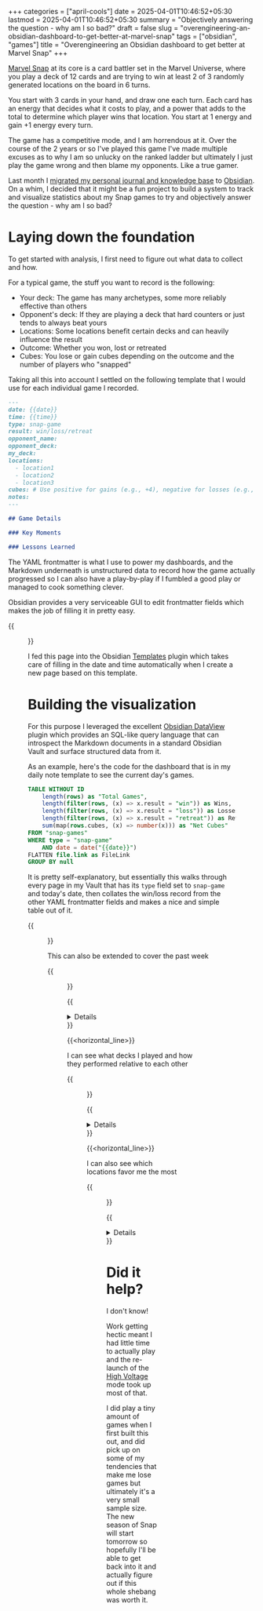+++
categories = ["april-cools"]
date = 2025-04-01T10:46:52+05:30
lastmod = 2025-04-01T10:46:52+05:30
summary = "Objectively answering the question - why am I so bad?"
draft = false
slug = "overengineering-an-obsidian-dashboard-to-get-better-at-marvel-snap"
tags = ["obsidian", "games"]
title = "Overengineering an Obsidian dashboard to get better at Marvel Snap"
+++

[Marvel Snap](https://www.marvelsnap.com/) at its core is a card battler set in the Marvel Universe, where you play a deck of 12 cards and are trying to win
at least 2 of 3 randomly generated locations on the board in 6 turns.

You start with 3 cards in your hand, and draw one each turn. Each card has an energy that decides what it costs to play, and a power that adds to the total
to determine which player wins that location. You start at 1 energy and gain +1 energy every turn.

The game has a competitive mode, and I am horrendous at it. Over the course of the 2 years or so I've played this game I've made multiple excuses as to why I am so unlucky on the ranked ladder but ultimately I just play the game wrong and then blame my opponents. Like a true gamer.

Last month I [migrated my personal journal and knowledge base](/posts/migrating-from-logseq-to-obsidian/) to [Obsidian](https://obsidian.md). On a whim, I decided that it might be a fun project to build a system to track and visualize statistics about my Snap games to try and objectively answer the question - why am I so bad?

# Laying down the foundation

To get started with analysis, I first need to figure out what data to collect and how.

For a typical game, the stuff you want to record is the following:

- Your deck: The game has many archetypes, some more reliably effective than others
- Opponent's deck: If they are playing a deck that hard counters or just tends to always beat yours
- Locations: Some locations benefit certain decks and can heavily influence the result
- Outcome: Whether you won, lost or retreated
- Cubes: You lose or gain cubes depending on the outcome and the number of players who "snapped"

Taking all this into account I settled on the following template that I would use for each individual game I recorded.

```markdown
---
date: {{date}}
time: {{time}}
type: snap-game
result: win/loss/retreat
opponent_name:
opponent_deck:
my_deck:
locations:
  - location1
  - location2
  - location3
cubes: # Use positive for gains (e.g., +4), negative for losses (e.g., -2)
notes:
---

## Game Details

### Key Moments

### Lessons Learned
```

The YAML frontmatter is what I use to power my dashboards, and the Markdown underneath is unstructured data to record how the game actually progressed so I can also have a play-by-play if I fumbled a good play or managed to cook something clever.

Obsidian provides a very serviceable GUI to edit frontmatter fields which makes the job of filling it in pretty easy.

{{<figure src="template.webp" alt="Obsidian's GUI for the frontmatter given above, of note is the date picker and the 'chips' pattern for entering list values for the locations field" loading="lazy">}}

I fed this page into the Obsidian [Templates](https://help.obsidian.md/plugins/templates) plugin which takes care of filling in the date and time automatically when I create a new page based on this template.

# Building the visualization

For this purpose I leveraged the excellent [Obsidian DataView](https://github.com/blacksmithgu/obsidian-dataview) plugin which provides an SQL-like query language that can introspect the Markdown documents in a standard Obsidian Vault and surface structured data from it.

As an example, here's the code for the dashboard that is in my daily note template to see the current day's games.

```sql
TABLE WITHOUT ID
	length(rows) as "Total Games",
	length(filter(rows, (x) => x.result = "win")) as Wins,
	length(filter(rows, (x) => x.result = "loss")) as Losses,
	length(filter(rows, (x) => x.result = "retreat")) as Retreats,
	sum(map(rows.cubes, (x) => number(x))) as "Net Cubes"
FROM "snap-games"
WHERE type = "snap-game"
	AND date = date("{{date}}")
FLATTEN file.link as FileLink
GROUP BY null
```

It is pretty self-explanatory, but essentially this walks through every page in my Vault that has its `type` field set to `snap-game` and today's date, then collates the win/loss record from the other YAML frontmatter fields and makes a nice and simple table out of it.

{{<figure src="daily-dashboard.webp" alt="A table with a single row showing the total games, the wins, the losses, the retreats and the net cube change for the day" loading="lazy">}}

This can also be extended to cover the past week

{{<figure src="weekly-dashboard.webp" alt="A table with a single row showing the total games, the wins, the losses, the retreats and the net cube change for the week" loading="lazy">}}

{{<details summary="DataView code" >}}

```sql
TABLE
	date as Date,
	time as Time,
	result as Result,
	my_deck as "My Deck",
	opponent_deck as "Opponent's Deck",
	cubes as "Cubes Δ"
FROM "snap-games"
WHERE type = "snap-game"
	AND date >= date(today) - dur(7 days)
SORT date desc, time desc
```

{{</details>}}

{{<horizontal_line>}}

I can see what decks I played and how they performed relative to each other

{{<figure src="deck-performance.webp" alt="A table showing the decks I played in each row and their respective game counts, win rate and net cubes statistics" loading="lazy">}}

{{<details summary="DataView code" >}}

```sql
TABLE
	length(rows) as Games,
	round(length(filter(rows, (x) => x.result = "win")) / length(rows) * 100, 1) + "%" as "Win Rate",
	sum(map(rows.cubes, (x) => number(x))) as "Net Cubes"
FROM "snap-games"
WHERE type = "snap-game"
	AND date >= date(today) - dur(7 days)
GROUP BY my_deck
SORT length(rows) desc
```

{{</details>}}

{{<horizontal_line>}}

I can also see which locations favor me the most

{{<figure src="locations.webp" alt="A table of every location with its name, number of times I played there, my win rate and the net cubes" loading="lazy">}}

{{<details summary="DataView code">}}

```sql
TABLE
	length(rows) as "Times Encountered",
	round(length(filter(rows, (x) => x.result = "win")) / length(rows) * 100, 1) + "%" as "Win Rate",
	sum(map(rows.cubes, (x) => number(x))) as "Net Cubes"
FROM "snap-games"
WHERE type = "snap-game"
	AND date >= date(today) - dur(7 days)
FLATTEN locations
GROUP BY locations
SORT sum(map(rows.cubes, (x) => number(x))) desc
```

{{</details>}}

# Did it help?

I don't know!

Work getting hectic meant I had little time to actually play and the re-launch of the [High Voltage](https://www.marvelsnap.com/newsdetail?id=7415247892945885957) mode took up most of that.

I did play a tiny amount of games when I first built this out, and did pick up on some of my tendencies that make me lose games but ultimately it's a very small sample size. The new season of Snap will start tomorrow so hopefully I'll be able to get back into it and actually figure out if this whole shebang was worth it.
